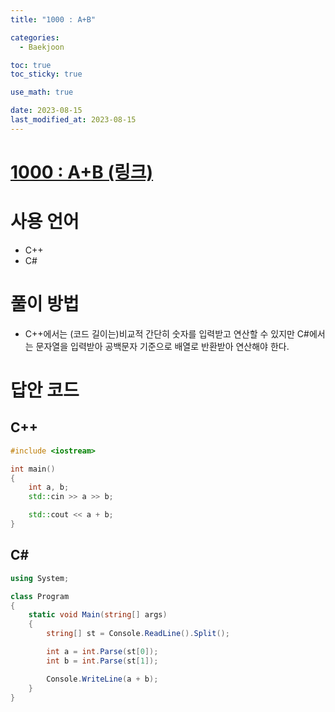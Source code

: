 ```yaml
---
title: "1000 : A+B" 

categories:
  - Baekjoon

toc: true
toc_sticky: true

use_math: true

date: 2023-08-15
last_modified_at: 2023-08-15
---
```


# [1000 : A+B (링크)](https://www.acmicpc.net/problem/1000)

# 사용 언어
- C++
- C#

# 풀이 방법
- C++에서는 (코드 길이는)비교적 간단히 숫자를 입력받고 연산할 수 있지만 C#에서는 문자열을 입력받아 공백문자 기준으로 배열로 반환받아 연산해야 한다.

# 답안 코드

## C++

```cpp
#include <iostream>

int main()
{
	int a, b;
	std::cin >> a >> b;

	std::cout << a + b;
}
```

## C#

```cs
using System;

class Program
{
    static void Main(string[] args)
    {
        string[] st = Console.ReadLine().Split();

        int a = int.Parse(st[0]);
        int b = int.Parse(st[1]);

        Console.WriteLine(a + b);
    }
}
```